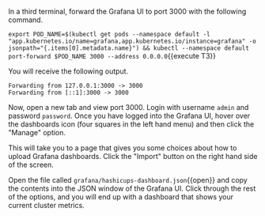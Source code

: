 
In a third terminal, forward the Grafana UI to port 3000 with the following command.

`export POD_NAME=$(kubectl get pods --namespace default -l "app.kubernetes.io/name=grafana,app.kubernetes.io/instance=grafana" -o jsonpath="{.items[0].metadata.name}") && kubectl --namespace default port-forward $POD_NAME 3000 --address 0.0.0.0`{{execute T3}}

You will receive the following output.

```plaintext
Forwarding from 127.0.0.1:3000 -> 3000
Forwarding from [::1]:3000 -> 3000
```

Now, open a new tab and view port 3000. Login with
username `admin` and password `password`. Once you
have logged into the Grafana UI, hover over the dashboards
icon (four squares in the left hand menu) and then click
the "Manage" option.

This will take you to a page that gives you some choices
about how to upload Grafana dashboards. Click the "Import"
button on the right hand side of the screen.

Open the file called `grafana/hashicups-dashboard.json`{{open}}
and copy the contents into the JSON window of the Grafana UI.
Click through the rest of the options, and you will end up with
a dashboard that shows your current cluster metrics.